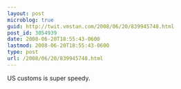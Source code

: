 ```yaml
---
layout: post
microblog: true
guid: http://twit.vmstan.com/2008/06/20/839945748.html
post_id: 3054939
date: 2008-06-20T18:55:43-0600
lastmod: 2008-06-20T18:55:43-0600
type: post
url: /2008/06/20/839945748.html
---
```

US customs is super speedy.
